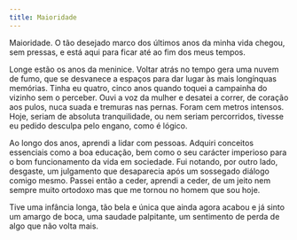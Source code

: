 ```yaml
---
title: Maioridade
---
```


Maioridade. O tão desejado marco dos últimos anos da minha vida chegou, sem pressas, e está aqui para ficar até ao fim dos meus tempos.

Longe estão os anos da meninice. Voltar atrás no tempo gera uma nuvem de fumo, que se desvanece a espaços para dar lugar às mais longínquas memórias. Tinha eu quatro, cinco anos quando toquei a campainha do vizinho sem o perceber. Ouvi a voz da mulher e desatei a correr, de coração aos pulos, nuca suada e tremuras nas pernas. Foram cem metros intensos. Hoje, seriam de absoluta tranquilidade, ou nem seriam percorridos, tivesse eu pedido desculpa pelo engano, como é lógico.

Ao longo dos anos, aprendi a lidar com pessoas. Adquiri conceitos essenciais como a boa educação, bem como o seu carácter imperioso para o bom funcionamento da vida em sociedade. Fui notando, por outro lado, desgaste, um julgamento que desaparecia após um sossegado diálogo comigo mesmo. Passei então a ceder, aprendi a ceder, de um jeito nem sempre muito ortodoxo mas que me tornou no homem que sou hoje.

Tive uma infância longa, tão bela e única que ainda agora acabou e já sinto um amargo de boca, uma saudade palpitante, um sentimento de perda de algo que não volta mais.
